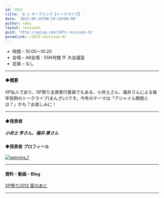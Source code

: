 ```yaml
---
id: 1522
title: 'A-1 オープニング【トークライブ】'
date: '2012-09-24T08:24:19+00:00'
author: semi
layout: revision
guid: 'http://xpjug.com/1073-revision-9/'
permalink: /1073-revision-9/
---
```


- 時間 – 10:00〜10:20
- 会場 – AB会場：55N号館 1F 大会議室
- 定員 – なし

---

#### ◆概要

XP仙人であり、XP祭り主席実行委員でもある、小井土さん、福井さんによる毎年恒例のトークライブ(まんざい)です。今年のテーマは「アジャイル開発とは？」かも？お楽しみに！

---

#### ◆発表者

##### 小井土 亨さん、福井 厚さん

#### ◆発表者 プロフィール

[![](http://xpjug.com/wp-content/uploads/2012/08/sennins_1-150x150.png "sennins_1")](http://xpjug.com/wp-content/uploads/2012/08/sennins_1.png)

---

#### 資料・動画・Blog

[XP祭り2012 宴のあと](http://xpjug.com/xp2012-summary/)

---
